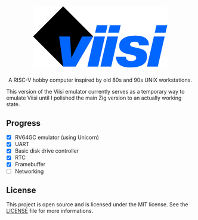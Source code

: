 <h1 align="center">
  <img alt="Viisi" src="./assets/logo.png" width="360px">
</h1>
<p align="center">
  A RISC-V hobby computer inspired by old 80s and 90s UNIX workstations.
</p>

This version of the Viisi emulator currently serves as a temporary way to emulate Viisi until I polished the main Zig version to an actually working state.

## Progress
- [X] RV64GC emulator (using Unicorn)
- [X] UART
- [X] Basic disk drive controller
- [X] RTC
- [X] Framebuffer
- [ ] Networking

## License
This project is open source and is licensed under the MIT license. See the [LICENSE](LICENSE) file for more informations.
